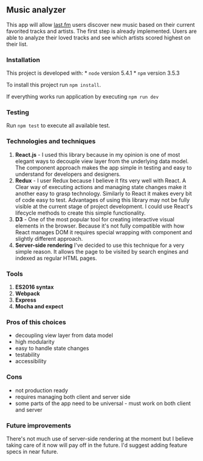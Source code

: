   ## Music analyzer
  This app will allow [last.fm](http://last.fm) users discover new music based on their current favorited tracks and artists. The first step is already implemented. Users are able to analyze their loved tracks and see which artists scored highest on their list.

  ### Installation
  This project is developed with:
    * `node` version 5.4.1
    * `npm` version 3.5.3

  To install this project run `npm install`.

  If everything works run application by executing `npm run dev`

  ### Testing
  Run `npm test` to execute all available test.

  ### Technologies and techniques
  1. **React.js** - I used this library because in my opinion is one of most elegant ways to decouple view layer from the underlying data model. The component approach makes the app simple in testing and easy to understand for developers and designers.
  2. **Redux** - I user Redux because I believe it fits very well with React. A Clear way of executing actions and managing state changes make it another easy to grasp technology. Similarly to React it makes every bit of code easy to test. Advantages of using this library may not be fully visible at the current stage of project development. I could use React's lifecycle methods to create this simple functionality.
  3. **D3** - One of the most popular tool for creating interactive visual elements in the browser. Because it's not fully compatible with how React manages DOM it requires special wrapping with component and slightly different approach.
  4. **Server-side rendering** I've decided to use this technique for a very simple reason. It allows the page to be visited by search engines and indexed as regular HTML pages.

  ### Tools
  1. **ES2016 syntax**
  2. **Webpack**
  3. **Express**
  4. **Mocha and expect**

  ### Pros of this choices
  * decoupling view layer from data model
  * high modularity
  * easy to handle state changes
  * testability
  * accessibility

  ### Cons
  * not production ready
  * requires managing both client and server side
  * some parts of the app need to be universal - must work on both client and server

  ### Future improvements
There's not much use of server-side rendering at the moment but I believe taking care of it now will pay off in the future.
I'd suggest adding feature specs in near future.
